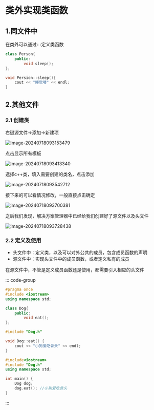 # 类外实现类函数
## 1.同文件中

在类外可以通过`::`定义类函数

```c++
class Person{
    public:
    	void sleep();
};

void Persion::sleep(){
	cout << "睡觉喽" << endl;
}
```



## 2.其他文件

### 2.1 创建类

右键源文件->添加->新建项

![image-20240718093153479](https://gitee.com/xarzhi/picture/raw/master/img/image-20240718093153479.png)

点击显示所有模板

![image-20240718093413340](https://gitee.com/xarzhi/picture/raw/master/img/image-20240718093413340.png)

选择c++类，填入需要创建的类名，点击添加

![image-20240718093542712](https://gitee.com/xarzhi/picture/raw/master/img/image-20240718093542712.png)

接下来的可以看情况修改，一般直接点击确定

![image-20240718093700381](https://gitee.com/xarzhi/picture/raw/master/img/image-20240718093700381.png)

之后我们发现，解决方案管理器中已经给我们创建好了源文件以及头文件

![image-20240718093728438](https://gitee.com/xarzhi/picture/raw/master/img/image-20240718093728438.png)



### 2.2 定义及使用

- 头文件中：定义类，以及可以对外公共的成员，包含成员函数的声明
- 源文件中：实现头文件中的成员函数，或者定义私有的成员

在源文件中，不管是定义成员函数还是使用，都需要引入相应的头文件

::: code-group

```c++ [Dog.h]
#pragma once
#include <iostream>
using namespace std;

class Dog{
	public:
		void eat();
};
```

```c++ [Dog.cpp]
#include "Dog.h"

void Dog::eat() {
	cout << "小狗爱吃骨头" << endl;
}
```

```c++ [test.cpp]
#include<iostream>
#include "Dog.h"
using namespace std;

int main() {
	Dog dog;
	dog.eat(); //小狗爱吃骨头
}
```

:::



